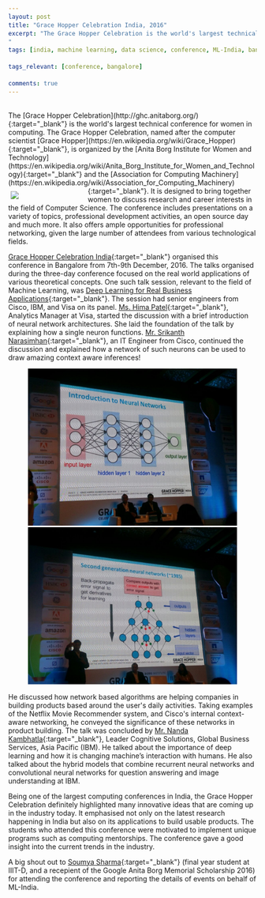 ```yaml
---
layout: post
title: "Grace Hopper Celebration India, 2016"
excerpt: "The Grace Hopper Celebration is the world's largest technical conference for women in computing. The Grace Hopper Celebration, named after computer scientist Grace Hopper, is organized by the Anita Borg Institute for Women and Technology and the Association for Computing Machinery. It is designed to bring together women to discuss research and career interests in the field of Computer Science. 
"
tags: [india, machine learning, data science, conference, ML-India, bangalore]

tags_relevant: [conference, bangalore]

comments: true
---
```

<br>
The [Grace Hopper Celebration](http://ghc.anitaborg.org/){:target="_blank"} is the world's largest technical conference for women in computing. The Grace Hopper Celebration, named after the computer scientist [Grace Hopper](https://en.wikipedia.org/wiki/Grace_Hopper){:target="_blank"}, is organized by the [Anita Borg Institute for Women and Technology](https://en.wikipedia.org/wiki/Anita_Borg_Institute_for_Women_and_Technology){:target="_blank"} and the [Association for Computing Machinery](https://en.wikipedia.org/wiki/Association_for_Computing_Machinery){:target="_blank"}. <img src="https://pbs.twimg.com/profile_images/617414012263751680/rj88L59J.png" align='left' style="margin-right:5px; margin-top:9px; margin-left:5px; width:30%">It is designed to bring together women to discuss research and career interests in the field of Computer Science. The conference includes presentations on a variety of topics, professional development activities, an open source day and much more. It also offers ample opportunities for professional networking, given the large number of attendees from various technological fields. 

[Grace Hopper Celebration India](http://ghcischedule.anitaborg.org/){:target="_blank"} organised this conference in Bangalore from 7th-9th December, 2016. The talks organised during the three-day conference focused on the real world applications of various theoretical concepts. One such talk session, relevant to the field of Machine Learning, was [Deep Learning for Real Business Applications](http://ghcischedule.anitaborg.org/session/deep-learning-for-real-business-applications/){:target="_blank"}. The session had senior engineers from Cisco, IBM, and Visa on its panel. [Ms. Hima Patel](https://www.linkedin.com/in/patelhima){:target="_blank"}, Analytics Manager at Visa, started the discussion with a brief introduction of neural network architectures. She laid the foundation of the talk by explaining how a single neuron functions. [Mr. Srikanth Narasimhan](https://www.linkedin.com/in/srikanth-narasimhan-9a051b){:target="_blank"}, an IT Engineer from Cisco, continued the discussion and explained how a network of such neurons can be used to draw amazing context aware inferences! 

<figure class="half">
    <a href="/images/IMG-20161209-WA0003.jpg"><img src="/images/IMG-20161209-WA0003.jpg"></a>
    <a href="/images/IMG-20161209-WA0007.jpg"><img src="/images/IMG-20161209-WA0007.jpg"></a>
    <figcaption></figcaption>
</figure>


He discussed how network based algorithms are helping companies in building products based around the user's daily activities. Taking examples of the Netflix Movie Recommender system, and Cisco's internal context-aware networking, he conveyed the significance of these networks in product building. The talk was concluded by [Mr. Nanda Kambhatla](http://researcher.watson.ibm.com/researcher/view.php?person=in-kambhatla){:target="_blank"}, Leader Cognitive Solutions, Global Business Services, Asia Pacific (IBM). He talked about the importance of deep learning and how it is changing machine’s interaction with humans. He also talked about the hybrid models that combine recurrent neural networks and convolutional neural networks for question answering and image understanding at IBM. 

Being one of the largest computing conferences in India, the Grace Hopper Celebration definitely highlighted many innovative ideas that are coming up in the industry today. It emphasised not only on the latest research happening in India but also on its applications to build usable products. The students who attended this conference were motivated to implement unique programs such as computing mentorships. The conference gave a good insight into the current trends in the industry.

A big shout out to [Soumya Sharma](https://www.linkedin.com/in/soummyaah){:target="_blank"} (final year student at IIIT-D, and a recepient of the Google Anita Borg Memorial Scholarship 2016) for attending the conference and reporting the details of events on behalf of ML-India.



